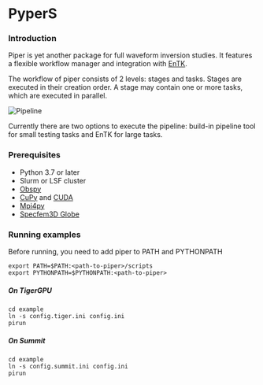 # PyperS

### Introduction

Piper is yet another package for full waveform inversion studies. It features a flexible workflow manager and integration with [EnTK](https://radicalentk.readthedocs.io/en/latest/).

The workflow of piper consists of 2 levels: stages and tasks. Stages are executed in their creation order. A stage may contain one or more tasks, which are executed in parallel.

![Pipeline](https://github.com/icui/piper-dev/raw/master/doc/img/pipeline.png)

Currently there are two options to execute the pipeline: build-in pipeline tool for small testing tasks and EnTK for large tasks.

### Prerequisites

* Python 3.7 or later
* Slurm or LSF cluster
* [Obspy](https://github.com/obspy/obspy)
* [CuPy](https://cupy.chainer.org) and [CUDA](https://developer.nvidia.com/cuda-zone)
* [Mpi4py](https://mpi4py.readthedocs.io/en/stable/)
* [Specfem3D Globe](https://github.com/geodynamics/specfem3d_globe)

### Running examples

Before running, you need to add piper to PATH and PYTHONPATH

````
export PATH=$PATH:<path-to-piper>/scripts
export PYTHONPATH=$PYTHONPATH:<path-to-piper>
````

##### On TigerGPU

````
cd example
ln -s config.tiger.ini config.ini
pirun
````

##### On Summit

````
cd example
ln -s config.summit.ini config.ini
pirun
````
